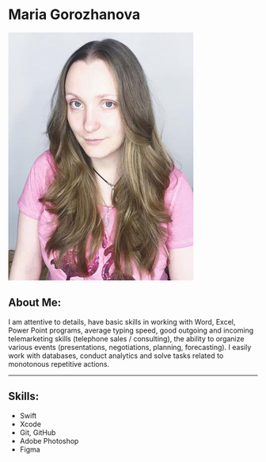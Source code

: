 # Maria Gorozhanova

![my photo](/img/my_photo.jpeg "me")

## About Me:

I am attentive to details, have basic skills in working with Word, Excel, Power Point programs, average typing speed, good outgoing and incoming telemarketing skills (telephone sales / consulting), the ability to organize various events (presentations, negotiations, planning, forecasting). I easily work with databases, conduct analytics and solve tasks related to monotonous repetitive actions.

***

## Skills:
* Swift
* Xcode
* Git, GitHub
* Adobe Photoshop
* Figma